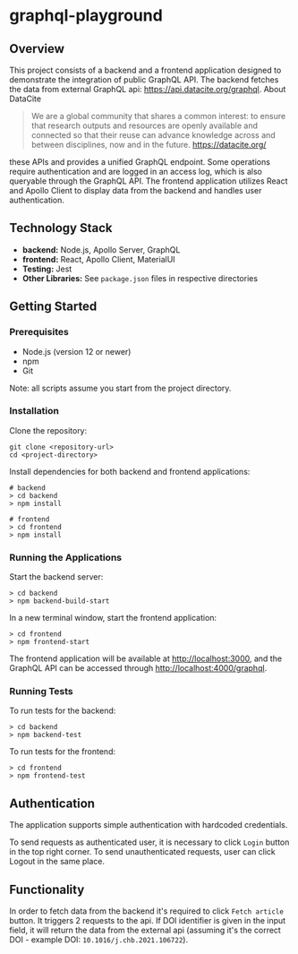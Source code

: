 # graphql-playground

## Overview

This project consists of a backend and a frontend application designed to demonstrate the integration of public GraphQL API. The backend fetches the data from external GraphQL api: https://api.datacite.org/graphql. About DataCite 
> We are a global community that shares a common interest: to ensure that research outputs and resources are openly available and connected so that their reuse can advance knowledge across and between disciplines, now and in the future.
> https://datacite.org/

these APIs and provides a unified GraphQL endpoint. Some operations require authentication and are logged in an access log, which is also queryable through the GraphQL API. The frontend application utilizes React and Apollo Client to display data from the backend and handles user authentication.

## Technology Stack

- **backend:** Node.js, Apollo Server, GraphQL
- **frontend:** React, Apollo Client, MaterialUI
- **Testing:** Jest
- **Other Libraries:** See `package.json` files in respective directories

## Getting Started

### Prerequisites

- Node.js (version 12 or newer)
- npm
- Git

Note: all scripts assume you start from the project directory.
### Installation

Clone the repository:

```
git clone <repository-url>
cd <project-directory>
```

Install dependencies for both backend and frontend applications:

```
# backend 
> cd backend 
> npm install  
```

```
# frontend 
> cd frontend 
> npm install
```


### Running the Applications

Start the backend server:

```
> cd backend 
> npm backend-build-start
```

In a new terminal window, start the frontend application:

```
> cd frontend  
> npm frontend-start
```

The frontend application will be available at [http://localhost:3000](http://localhost:3000/), and the GraphQL API can be accessed through [http://localhost:4000/graphql](http://localhost:4000/graphql).

### Running Tests

To run tests for the backend:

```
> cd backend 
> npm backend-test
```

To run tests for the frontend:

```
> cd frontend  
> npm frontend-test
```

## Authentication

The application supports simple authentication with hardcoded credentials. 

To send requests as authenticated user, it is necessary to click `Login` button in the top right corner. To send unauthenticated requests, user can click Logout in the same place.


## Functionality

In order to fetch data from the backend it's required to click `Fetch article` button. It triggers 2 requests to the api. If DOI identifier is given in the input field, it will return the data from the external api (assuming it's the correct DOI - example DOI: `10.1016/j.chb.2021.106722`).